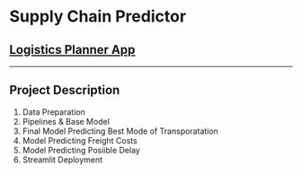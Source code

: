 # Supply Chain Predictor
## [Logistics Planner App](https://share.streamlit.io/vishalpuri13/supply_chain_predictor/main/main2.py)

---

## Project Description

1. Data Preparation
2. Pipelines & Base Model
3. Final Model Predicting Best Mode of Transporatation
4. Model Predicting Freight Costs
5. Model Predicting Posiible Delay 
6. Streamlit Deployment

